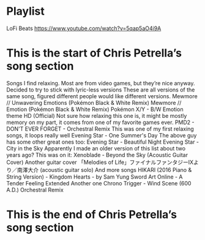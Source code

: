 # Playlist

LoFi Beats https://www.youtube.com/watch?v=5qap5aO4i9A

# This is the start of Chris Petrella’s song section
Songs I find relaxing. Most are from video games, but they’re nice anyway.
Decided to try to stick with lyric-less versions
These are all versions of the same song, figured different people would like different versions.
Mewmore // Unwavering Emotions (Pokémon Black & White Remix) 
Mewmore // Emotion (Pokémon Black & White Remix) 
Pokémon X/Y - B/W Emotion theme HD (Official) 
Not sure how relaxing this one is, it might be mostly memory on my part, it comes from one of my favorite games ever.
 PMD2 - DON'T EVER FORGET - Orchestral Remix 
This was one of my first relaxing songs, it loops really well
Evening Star - One Summer's Day 
The above guy has some other great ones too:
Evening Star - Beautiful Night 
Evening Star - City in the Sky 
Apparently I made an older version of this list about two years ago? This was on it:
Xenoblade - Beyond the Sky (Acoustic Guitar Cover) 
Another guitar cover
「Melodies of Life」ファイナルファンタジーIXより／南澤大介 (acoustic guitar solo) 
And more songs
HIKARI (2016 Piano & String Version) - Kingdom Hearts - by Sam Yung 
Sword Art Online - A Tender Feeling Extended 
Another one
Chrono Trigger - Wind Scene (600 A.D.) Orchestral Remix 
# This is the end of Chris Petrella’s song section
